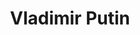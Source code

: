 ---
title: "Vladimir Putin"
hashtag: "vladimir-putin"
born-on: 1952-10-07
tags:
  - politician
  - Russian
  - president
  - human being
  - alive at the moment
---